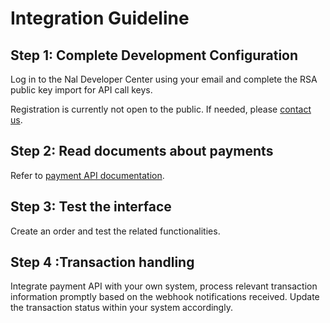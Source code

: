 # Integration Guideline

## Step 1: Complete Development Configuration

Log in to the Nal Developer Center using your email and complete the RSA public key import for API call keys.

Registration is currently not open to the public. If needed, please [contact us](https://forms.gle/K7tyVfk2bKBNXiwA7).

## Step 2: Read documents about payments

Refer to [payment API documentation](./ApiDocumentation.md).

## Step 3: Test the interface

Create an order and test the related functionalities.

## Step 4 :Transaction handling

Integrate payment API with your own system, process relevant transaction information promptly based on the webhook notifications received. Update the transaction status within your system accordingly.


